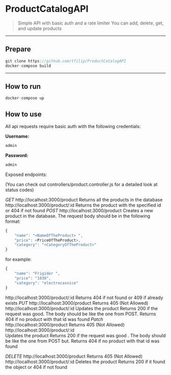# ProductCatalogAPI

> Simple API with basic auth and a rate limiter
> You can add, delete, get, and update products

---

## Prepare

```javascript
git clone https://github.com/tfilip/ProductCatalogAPI
docker-compose build
```

---

## How to run

```javascript
docker-compose up
```

## How to use

All api requests require basic auth with the following credentials: 

**Username:**
```javascript
admin
```
**Password:**
```javascript
admin
```


Exposed endpoints:

(You can check out controllers/product.controller.js for a detailed look at status codes)

*GET*
http://localhost:3000/product Returns all the products in the database
http://localhost:3000/product/:id Returns the product with the specified id or 404 if not found
*POST*
http://localhost:3000/product Creates a new product in the database. 
The request body should be in the following format:

```javascript
{
    "name": "<NameOfTheProduct> ",
    "price": <PriceOfTheProduct>,
    "category": "<CategoryOfTheProduct>"
}
```

for example:
```javascript
{
    "name": "Frigider ",
    "price": "1030",
    "category": "electrocasnice"
}
```
http://localhost:3000/product/:id Returns 404 if not found or 409 if already exists
*PUT*
http://localhost:3000/product Returns 405 (Not Allowed)
http://localhost:3000/product/:id
 Updates the product
 Returns 200 if the request was good. The body should be like the one from POST. 
 Returns 404 if no product with that id was found
*Patch*
http://localhost:3000/product Returns 405 (Not Allowed)
http://localhost:3000/product/:id  
Updates the product
Returns 200 if the request was good  . The body should be like the one from POST but. 
Returns 404 if no product with that id was found

*DELETE*
http://localhost:3000/product Returns 405 (Not Allowed)
http://localhost:3000/product/:id 
Deletes the product
Returns 200 if it found the object or 404 if not found
